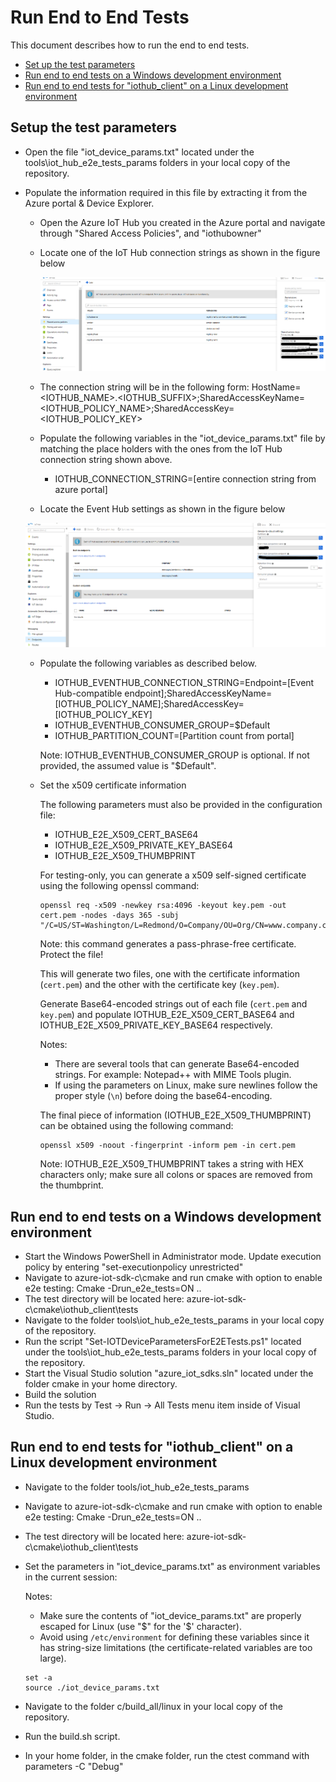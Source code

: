 # Run End to End Tests

This document describes how to run the end to end tests.

- [Set up the test parameters](#testparams)
- [Run end to end tests on a Windows development environment](#windows_client)
- [Run end to end tests for "iothub_client" on a Linux development environment](#linux_client)

<a name="testparams"></a>
## Setup the test parameters

- Open the file "iot_device_params.txt" located under the tools\iot_hub_e2e_tests_params folders in your local copy of the repository.
- Populate the information required in this file by extracting it from the Azure portal & Device Explorer.
    - Open the Azure IoT Hub you created in the Azure portal and navigate through "Shared Access Policies", and "iothubowner"
    
    - Locate one of the IoT Hub connection strings as shown in the figure below
    
        ![](media/azure_portal/azure-portal-iothub-constring.png)

    - The connection string will be in the following form: HostName=<IOTHUB_NAME>.<IOTHUB_SUFFIX>;SharedAccessKeyName=<IOTHUB_POLICY_NAME>;SharedAccessKey=<IOTHUB_POLICY_KEY>
    - Populate the following variables in the "iot_device_params.txt"  file by matching the place holders with the ones from the IoT Hub connection string shown above.
      
      - IOTHUB_CONNECTION_STRING=[entire connection string from azure portal]
     
    - Locate the Event Hub settings as shown in the figure below

    ![](media/azure_portal/azure-portal-eventhub-constring.png)

    - Populate the following variables as described below.

      - IOTHUB_EVENTHUB_CONNECTION_STRING=Endpoint=[Event Hub-compatible endpoint];SharedAccessKeyName=[IOTHUB_POLICY_NAME];SharedAccessKey=[IOTHUB_POLICY_KEY]
      - IOTHUB_EVENTHUB_CONSUMER_GROUP=$Default
      - IOTHUB_PARTITION_COUNT=[Partition count from portal]
	  
	  Note: IOTHUB_EVENTHUB_CONSUMER_GROUP is optional. If not provided, the assumed value is "$Default".

    - Set the x509 certificate information

        The following parameters must also be provided in the configuration file:

        - IOTHUB_E2E_X509_CERT_BASE64
        - IOTHUB_E2E_X509_PRIVATE_KEY_BASE64
        - IOTHUB_E2E_X509_THUMBPRINT

        For testing-only, you can generate a x509 self-signed certificate using the following openssl command:

        ```Shell
        openssl req -x509 -newkey rsa:4096 -keyout key.pem -out cert.pem -nodes -days 365 -subj "/C=US/ST=Washington/L=Redmond/O=Company/OU=Org/CN=www.company.com"
        ```

        Note: this command generates a pass-phrase-free certificate. Protect the file!

        This will generate two files, one with the certificate information (`cert.pem`) and the other with the certificate key (`key.pem`).

        Generate Base64-encoded strings out of each file (`cert.pem` and `key.pem`) and populate IOTHUB_E2E_X509_CERT_BASE64 and IOTHUB_E2E_X509_PRIVATE_KEY_BASE64 respectively.

        Notes: 
        - There are several tools that can generate Base64-encoded strings. For example: Notepad++ with MIME Tools plugin.
        - If using the parameters on Linux, make sure newlines follow the proper style (`\n`) before doing the base64-encoding. 

        The final piece of information (IOTHUB_E2E_X509_THUMBPRINT) can be obtained using the following command:

        ```Shell
        openssl x509 -noout -fingerprint -inform pem -in cert.pem
        ```

        Note: IOTHUB_E2E_X509_THUMBPRINT takes a string with HEX characters only; make sure all colons or spaces are removed from the thumbprint. 


<a name="windows_client"></a>
## Run end to end tests on a Windows development environment

- Start the Windows PowerShell in Administrator mode. Update execution policy by entering "set-executionpolicy unrestricted"
- Navigate to azure-iot-sdk-c\cmake and run cmake with option to enable e2e testing: Cmake -Drun_e2e_tests=ON ..
- The test directory will be located here: azure-iot-sdk-c\cmake\iothub_client\tests
- Navigate to the folder tools\iot_hub_e2e_tests_params in your local copy of the repository.
- Run the script "Set-IOTDeviceParametersForE2ETests.ps1" located under the tools\iot_hub_e2e_tests_params folders in your local copy of the repository.
- Start the Visual Studio solution "azure_iot_sdks.sln" located under the folder cmake in your home directory. 
- Build the solution
- Run the tests by Test -> Run -> All Tests menu item inside of Visual Studio.

<a name="linux_client"></a>
## Run end to end tests for "iothub_client" on a Linux development environment

- Navigate to the folder tools/iot_hub_e2e_tests_params
- Navigate to azure-iot-sdk-c\cmake and run cmake with option to enable e2e testing: Cmake -Drun_e2e_tests=ON ..
- The test directory will be located here: azure-iot-sdk-c\cmake\iothub_client\tests
- Set the parameters in "iot_device_params.txt" as environment variables in the current session:
  
  Notes:
  - Make sure the contents of "iot_device_params.txt" are properly escaped for Linux (use "\$" for the '$' character).
  - Avoid using `/etc/environment` for defining these variables since it has string-size limitations (the certificate-related variables are too large).
  
  ```Shell
  set -a
  source ./iot_device_params.txt
  ```
- Navigate to the folder c/build_all/linux in your local copy of the repository.
- Run the build.sh script.
- In your home folder, in the cmake folder, run the ctest command with parameters -C "Debug"
